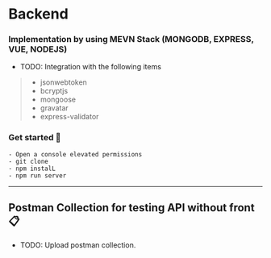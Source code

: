 # Backend
### Implementation by using MEVN Stack (MONGODB, EXPRESS, VUE, NODEJS)
- TODO: Integration with the following items
> - jsonwebtoken
> - bcryptjs
> - mongoose
> - gravatar
> - express-validator
### Get started 🚀
```
- Open a console elevated permissions
- git clone
- npm instalL  
- npm run server
```
----------------------------------------------------------------------------------------
## Postman Collection for testing API without front 📋
- TODO: Upload postman collection.
